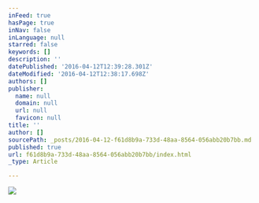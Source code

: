 ```yaml
---
inFeed: true
hasPage: true
inNav: false
inLanguage: null
starred: false
keywords: []
description: ''
datePublished: '2016-04-12T12:39:28.301Z'
dateModified: '2016-04-12T12:38:17.698Z'
authors: []
publisher:
  name: null
  domain: null
  url: null
  favicon: null
title: ''
author: []
sourcePath: _posts/2016-04-12-f61d8b9a-733d-48aa-8564-056abb20b7bb.md
published: true
url: f61d8b9a-733d-48aa-8564-056abb20b7bb/index.html
_type: Article

---
```

![](https://the-grid-user-content.s3-us-west-2.amazonaws.com/dfaec0e1-df34-4db0-ad03-ebb6175f5805.jpg)